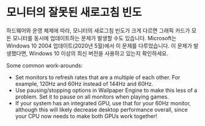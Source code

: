 # 모니터의 잘못된 새로고침 빈도

하드웨어와 운영 체제에 따라, 모니터의 새로그침 빈도가 크게 다르면 그래픽 카드가 모든 모니터를 동시에 업데이트하는 문제가 발생할 수도 있습니다. Microsoft는 Windows 10 2004 업데이트(2020년 5월)에서 이 문제를 다루었습니다. 이 문제가 발생했다면, Windows 10 이상의 최신 버전을 사용하고 있는지 확인하세요.

Some common work-arounds:

* Set monitors to refresh rates that are a multiple of each other. For example, 120Hz and 60Hz instead of 144Hz and 60Hz.
* Use pausing/stopping options in Wallpaper Engine to make this less of a problem. Set it to pause on all monitors when playing games.
* If your system has an integrated GPU, use that for your 60Hz monitor, although this will likely decrease desktop performance overall, since your CPU now needs to make both GPUs work together!